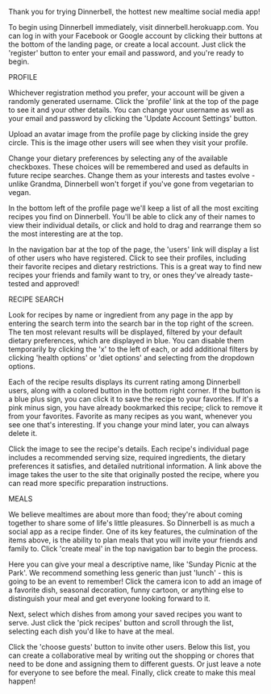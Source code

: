 Thank you for trying Dinnerbell, the hottest new mealtime social media app!

To begin using Dinnerbell immediately, visit dinnerbell.herokuapp.com.  You can log in with your Facebook or Google account by clicking their buttons at the bottom of the landing page, or create a local account.  Just click the 'register' button to enter your email and password, and you're ready to begin.


PROFILE

Whichever registration method you prefer, your account will be given a randomly generated username.  Click the 'profile' link at the top of the page to see it and your other details.  You can change your username as well as your email and password by clicking the 'Update Account Settings' button.

Upload an avatar image from the profile page by clicking inside the grey circle.  This is the image other users will see when they visit your profile. 

Change your dietary preferences by selecting any of the available checkboxes.  These choices will be remembered and used as defaults in future recipe searches.  Change them as your interests and tastes evolve - unlike Grandma, Dinnerbell won't forget if you've gone from vegetarian to vegan.

In the bottom left of the profile page we'll keep a list of all the most exciting recipes you find on Dinnerbell.  You'll be able to click any of their names to view their individual details, or click and hold to drag and rearrange them so the most interesting are at the top. 

In the navigation bar at the top of the page, the 'users' link will display a list of other users who have registered.  Click to see their profiles, including their favorite recipes and dietary restrictions.  This is a great way to find new recipes your friends and family want to try, or ones they've already taste-tested and approved!


RECIPE SEARCH

Look for recipes by name or ingredient from any page in the app by entering the search term into the search bar in the top right of the screen.  The ten most relevant results will be displayed, filtered by your default dietary preferences, which are displayed in blue.  You can disable them temporarily by clicking the 'x' to the left of each, or add additional filters by clicking 'health options' or 'diet options' and selecting from the dropdown options.

Each of the recipe results displays its current rating among Dinnerbell users, along with a colored button in the bottom right corner.  If the button is a blue plus sign, you can click it to save the recipe to your favorites.  If it's a pink minus sign, you have already bookmarked this recipe; click to remove it from your favorites.  Favorite as many recipes as you want, whenever you see one that's interesting.  If you change your mind later, you can always delete it.  

Click the image to see the recipe's details.  Each recipe's individual page includes a recommended serving size, required ingredients, the dietary preferences it satisfies, and detailed nutritional information. A link above the image takes the user to the site that originally posted the recipe, where you can read more specific preparation instructions.


MEALS

We believe mealtimes are about more than food; they're about coming together to share some of life's little pleasures.  So Dinnerbell is as much a social app as a recipe finder.  One of its key features, the culmination of the items above, is the ability to plan meals that you will invite your friends and family to.  Click 'create meal' in the top navigation bar to begin the process.

Here you can give your meal a descriptive name, like 'Sunday Picnic at the Park'.  We recommend something less generic than just 'lunch' - this is going to be an event to remember!  Click the camera icon to add an image of a favorite dish, seasonal decoration, funny cartoon, or anything else to distinguish your meal and get everyone looking forward to it.  

Next, select which dishes from among your saved recipes you want to serve.  Just click the 'pick recipes' button and scroll through the list, selecting each dish you'd like to have at the meal.  

Click the 'choose guests' button to invite other users.  Below this list, you can create a collaborative meal by writing out the shopping or chores that need to be done and assigning them to different guests.  Or just leave a note for everyone to see before the meal.  Finally, click create to make this meal happen!







